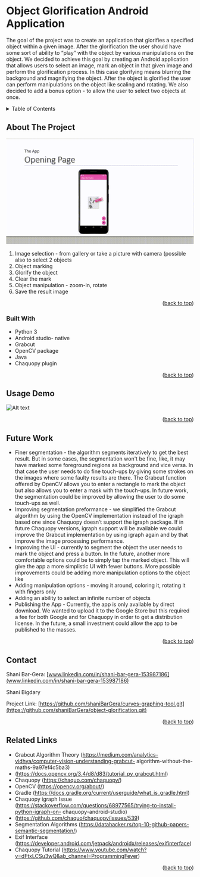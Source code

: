 <div id="top"></div>

# Object Glorification Android Application

The goal of the project was to create an application that glorifies a specified object within a given image. After the glorification the user should have some sort of ability to “play” with the object by various manipulations on the object.
We decided to achieve this goal by creating an Android application that allows users to select an image, mark an object in that given image and perform the glorification process. In this case glorifying means blurring the background and magnifying the object. After the object is glorified the user can perform manipulations on the object like scaling and rotating. We also decided to add a bonus option - to allow the user to select two objects at once.  


<!-- TABLE OF CONTENTS -->
<details>
  <summary>Table of Contents</summary>
  <ol>
    <li>
      <a href="#about-the-project">About The Project</a>
      <ul>
        <li><a href="#built-with">Built With</a></li>
      </ul>
    </li>
    <li><a href="#usage">Usage Demo</a></li>
    <li><a href="#future">Future Work</a></li>
    <li><a href="#contact">Contact</a></li>
    <li><a href="#links">Related Links</a></li>
  </ol>
</details>



<!-- ABOUT THE PROJECT -->
## About The Project

![Alt text](./img/explanation.gif?raw=true "Explanation")

1. Image selection - from gallery or take a picture with camera (possible also to select 2 objects
2. Object marking
3. Glorify the object
4. Clear the mark
5. Object manipulation - zoom-in, rotate
6. Save the result image

<p align="right">(<a href="#top">back to top</a>)</p>



### Built With

* Python 3
* Android studio- native
* Grabcut
* OpenCV package
* Java
* Chaquopy plugin

<p align="right">(<a href="#top">back to top</a>)</p>

<!-- USAGE EXAMPLES -->
## Usage Demo

![Alt text](https://www.youtube.com/watch?v=fLY6LCJ2oKE&list=TLGGAQG9--NydiAwNTA3MjAyMw)

<p align="right">(<a href="#top">back to top</a>)</p>



<!-- Futer Work -->
## Future Work

- Finer segmentation - the algorithm segments iteratively to get the best result. But in some cases, the
segmentation won't be fine, like, it may have marked some foreground regions as
background and vice versa. In that case the user needs to do fine touch-ups by giving some
strokes on the images where some faulty results are there. The Grabcut function offered by
OpenCV allows you to enter a rectangle to mark the object but also allows you to enter a
mask with the touch-ups. In future work, the segmentation could be improved by allowing the
user to do some touch-ups as well.
 - Improving segmentation preformance - we simplified the Grabcut algorithm by using the OpenCV
implementation instead of the igraph based one since Chaquopy doesn’t support the igraph
package. If in future Chaquopy versions, igraph support will be available we could improve
the Grabcut implementation by using igraph again and by that improve the image processing
performance.
- Improving the UI - currently to segment the object the user needs to mark the object and press a button. In the
future, another more comfortable options could be to simply tap the marked object. This will
give the app a more simplistic UI with fewer buttons.
More possible improvements could be adding more manipulation options to the object like
- Adding manipulation options - moving it around, coloring it, rotating it with fingers only
- Adding an ability to select an infinite number of objects
- Publishing the App - Currently, the app is only available by direct download. We wanted to upload it to the Google Store but this required a fee for both Google and for Chaquopy in order to get a distribution license. In the future, a small investment could allow
the app to be published to the masses.



<p align="right">(<a href="#top">back to top</a>)</p>




<!-- CONTACT -->
## Contact

Shani Bar-Gera: [www.linkedin.com/in/shani-bar-gera-153987186](www.linkedin.com/in/shani-bar-gera-153987186) 

Shani Bigdary

Project Link: [https://github.com/shaniBarGera/curves-graphing-tool.git](https://github.com/shaniBarGera/object-glorification.git)

<p align="right">(<a href="#top">back to top</a>)</p>



<!-- Links -->
## Related Links

* Grabcut Algorithm Theory (https://medium.com/analytics-vidhya/computer-vision-understanding-grabcut-
algorithm-without-the-maths-9a97ef4c5ba3)
* (https://docs.opencv.org/3.4/d8/d83/tutorial_py_grabcut.html)
* Chaquopy (https://chaquo.com/chaquopy/)
* OpenCV (https://opencv.org/about/)
* Gradle (https://docs.gradle.org/current/userguide/what_is_gradle.html)
* Chaquopy igraph Issue (https://stackoverflow.com/questions/68977565/trying-to-install-python-igraph-on-
chaquopy-android-studio)
* (https://github.com/chaquo/chaquopy/issues/539)
* Segmentation Algorithms (https://datahacker.rs/top-10-github-papers-semantic-segmentation/)
* Exif Interface (https://developer.android.com/jetpack/androidx/releases/exifinterface)
* Chaquopy Tutorial (https://www.youtube.com/watch?v=dFtxLCSu3wQ&ab_channel=ProgrammingFever)


<p align="right">(<a href="#top">back to top</a>)</p>



<!-- MARKDOWN LINKS & IMAGES -->
<!-- https://www.markdownguide.org/basic-syntax/#reference-style-links -->
[contributors-shield]: https://img.shields.io/github/contributors/othneildrew/Best-README-Template.svg?style=for-the-badge
[contributors-url]: https://github.com/othneildrew/Best-README-Template/graphs/contributors
[forks-shield]: https://img.shields.io/github/forks/othneildrew/Best-README-Template.svg?style=for-the-badge
[forks-url]: https://github.com/othneildrew/Best-README-Template/network/members
[stars-shield]: https://img.shields.io/github/stars/othneildrew/Best-README-Template.svg?style=for-the-badge
[stars-url]: https://github.com/othneildrew/Best-README-Template/stargazers
[issues-shield]: https://img.shields.io/github/issues/othneildrew/Best-README-Template.svg?style=for-the-badge
[issues-url]: https://github.com/othneildrew/Best-README-Template/issues
[license-shield]: https://img.shields.io/github/license/othneildrew/Best-README-Template.svg?style=for-the-badge
[license-url]: https://github.com/othneildrew/Best-README-Template/blob/master/LICENSE.txt
[linkedin-shield]: https://img.shields.io/badge/-LinkedIn-black.svg?style=for-the-badge&logo=linkedin&colorB=555
[linkedin-url]: https://linkedin.com/in/othneildrew
[product-screenshot]: images/screenshot.png
